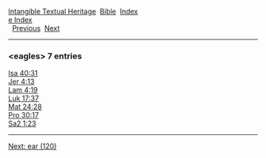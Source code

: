 [Intangible Textual Heritage](../../index)  [Bible](../index) 
[Index](index)   
[e Index](_e_)  
  [Previous](c03461)  [Next](c03463) 

------------------------------------------------------------------------

### &lt;eagles&gt; 7 entries

[Isa 40:31](../kjv/isa040.htm#031)  
[Jer 4:13](../kjv/jer004.htm#013)  
[Lam 4:19](../kjv/lam004.htm#019)  
[Luk 17:37](../kjv/luk017.htm#037)  
[Mat 24:28](../kjv/mat024.htm#028)  
[Pro 30:17](../kjv/pro030.htm#017)  
[Sa2 1:23](../kjv/sa2001.htm#023)  

------------------------------------------------------------------------

[Next: ear (120)](c03463)
